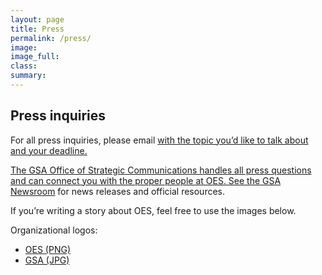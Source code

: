 ```yaml
---
layout: page
title: Press
permalink: /press/
image:
image_full: 
class:
summary: 
---
```

## Press inquiries

For all press inquiries, please email <a href="mailto:press@gsa.gov?subject=OES Press Inquiry"> with the topic you’d like to talk about and your deadline.

The GSA Office of Strategic Communications handles all press questions and can connect you with the proper people at OES. See the <a href="https://www.gsa.gov/portal/category/26627">GSA Newsroom</a> for news releases and official resources.

If you’re writing a story about OES, feel free to use the images below.

Organizational logos:
  - [OES (PNG)]({{site.baseurl}}/assets/img/logos/logo-name.png)
  - [GSA (JPG)]({{site.baseurl}}/assets/img/gsa-logo-dark.jpg)


